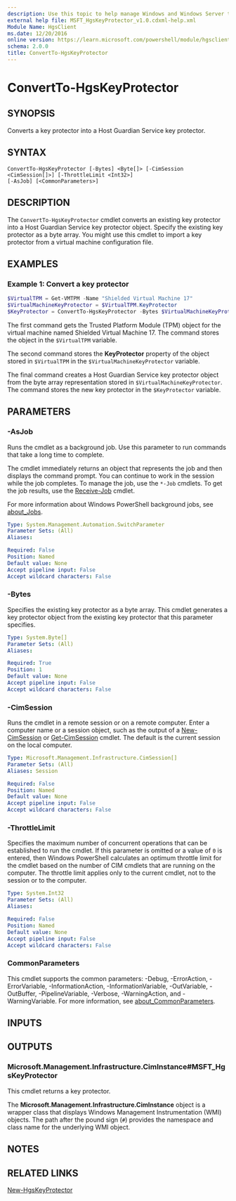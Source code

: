 ```yaml
---
description: Use this topic to help manage Windows and Windows Server technologies with Windows PowerShell.
external help file: MSFT_HgsKeyProtector_v1.0.cdxml-help.xml
Module Name: HgsClient
ms.date: 12/20/2016
online version: https://learn.microsoft.com/powershell/module/hgsclient/convertto-hgskeyprotector?view=windowsserver2025-ps&wt.mc_id=ps-gethelp
schema: 2.0.0
title: ConvertTo-HgsKeyProtector
---
```


# ConvertTo-HgsKeyProtector

## SYNOPSIS

Converts a key protector into a Host Guardian Service key protector.

## SYNTAX

```
ConvertTo-HgsKeyProtector [-Bytes] <Byte[]> [-CimSession <CimSession[]>] [-ThrottleLimit <Int32>]
[-AsJob] [<CommonParameters>]
```

## DESCRIPTION

The `ConvertTo-HgsKeyProtector` cmdlet converts an existing key protector into a Host Guardian
Service key protector object. Specify the existing key protector as a byte array. You might use
this cmdlet to import a key protector from a virtual machine configuration file.

## EXAMPLES

### Example 1: Convert a key protector

```powershell
$VirtualTPM = Get-VMTPM -Name "Shielded Virtual Machine 17"
$VirtualMachineKeyProtector = $VirtualTPM.KeyProtector
$KeyProtector = ConvertTo-HgsKeyProtector -Bytes $VirtualMachineKeyProtector
```

The first command gets the Trusted Platform Module (TPM) object for the virtual machine named
Shielded Virtual Machine 17. The command stores the object in the `$VirtualTPM` variable.

The second command stores the **KeyProtector** property of the object stored in `$VirtualTPM` in
the `$VirtualMachineKeyProtector` variable.

The final command creates a Host Guardian Service key protector object from the byte array
representation stored in `$VirtualMachineKeyProtector`. The command stores the new key protector
in the `$KeyProtector` variable.

## PARAMETERS

### -AsJob

Runs the cmdlet as a background job. Use this parameter to run commands that take a long time to
complete.

The cmdlet immediately returns an object that represents the job and then displays the command
prompt. You can continue to work in the session while the job completes. To manage the job, use the
`*-Job` cmdlets. To get the job results, use the
[Receive-Job](https://go.microsoft.com/fwlink/?LinkID=113372) cmdlet.

For more information about Windows PowerShell background jobs, see
[about_Jobs](https://go.microsoft.com/fwlink/?LinkID=113251).

```yaml
Type: System.Management.Automation.SwitchParameter
Parameter Sets: (All)
Aliases:

Required: False
Position: Named
Default value: None
Accept pipeline input: False
Accept wildcard characters: False
```

### -Bytes

Specifies the existing key protector as a byte array. This cmdlet generates a key protector object
from the existing key protector that this parameter specifies.

```yaml
Type: System.Byte[]
Parameter Sets: (All)
Aliases:

Required: True
Position: 1
Default value: None
Accept pipeline input: False
Accept wildcard characters: False
```

### -CimSession

Runs the cmdlet in a remote session or on a remote computer. Enter a computer name or a session
object, such as the output of a [New-CimSession](https://go.microsoft.com/fwlink/p/?LinkId=227967)
or [Get-CimSession](https://go.microsoft.com/fwlink/p/?LinkId=227966) cmdlet. The default is the
current session on the local computer.

```yaml
Type: Microsoft.Management.Infrastructure.CimSession[]
Parameter Sets: (All)
Aliases: Session

Required: False
Position: Named
Default value: None
Accept pipeline input: False
Accept wildcard characters: False
```

### -ThrottleLimit

Specifies the maximum number of concurrent operations that can be established to run the cmdlet. If
this parameter is omitted or a value of `0` is entered, then Windows PowerShell calculates an
optimum throttle limit for the cmdlet based on the number of CIM cmdlets that are running on the
computer. The throttle limit applies only to the current cmdlet, not to the session or to the
computer.

```yaml
Type: System.Int32
Parameter Sets: (All)
Aliases:

Required: False
Position: Named
Default value: None
Accept pipeline input: False
Accept wildcard characters: False
```

### CommonParameters

This cmdlet supports the common parameters: -Debug, -ErrorAction, -ErrorVariable,
-InformationAction, -InformationVariable, -OutVariable, -OutBuffer, -PipelineVariable, -Verbose,
-WarningAction, and -WarningVariable. For more information, see
[about_CommonParameters](http://go.microsoft.com/fwlink/?LinkID=113216).

## INPUTS

## OUTPUTS

### Microsoft.Management.Infrastructure.CimInstance#MSFT_HgsKeyProtector

This cmdlet returns a key protector.

The **Microsoft.Management.Infrastructure.CimInstance** object is a wrapper class that displays
Windows Management Instrumentation (WMI) objects. The path after the pound sign (`#`) provides the
namespace and class name for the underlying WMI object.

## NOTES

## RELATED LINKS

[New-HgsKeyProtector](./New-HgsKeyProtector.md)
